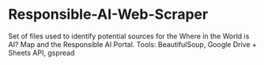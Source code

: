 # Responsible-AI-Web-Scraper

Set of files used to identify potential sources for the Where in the World is AI? Map and the Responsible AI Portal. 
Tools: BeautifulSoup, Google Drive + Sheets API, gspread
